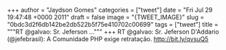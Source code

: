 
+++
author = "Jaydson Gomes"
categories = ["tweet"]
date = "Fri Jul 29 19:47:48 +0000 2011"
draft = false
image = "{TWEET_IMAGE}"
slug = "0bdc3d2f6db142be2db522b5f75e410702c00699"
tags = ["tweet"]
title = """RT @galvao: Sr. Jeferson ..."""
+++
RT @galvao: Sr. Jeferson D'Addario (@jefebrasil): A Comunidade PHP exige retratação. http://bit.ly/qvsuQ5

